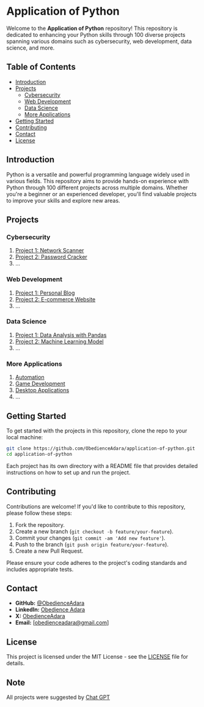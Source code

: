 # Application of Python

Welcome to the **Application of Python** repository! This repository is dedicated to enhancing your Python skills through 100 diverse projects spanning various domains such as cybersecurity, web development, data science, and more.

## Table of Contents

- [Introduction](#introduction)
- [Projects](#projects)
  - [Cybersecurity](#cybersecurity)
  - [Web Development](#web-development)
  - [Data Science](#data-science)
  - [More Applications](#more-applications)
- [Getting Started](#getting-started)
- [Contributing](#contributing)
- [Contact](#contact)
- [License](#license)

## Introduction

Python is a versatile and powerful programming language widely used in various fields. This repository aims to provide hands-on experience with Python through 100 different projects across multiple domains. Whether you're a beginner or an experienced developer, you'll find valuable projects to improve your skills and explore new areas.

## Projects

### Cybersecurity

1. [Project 1: Network Scanner](projects/cybersecurity/network_scanner)
2. [Project 2: Password Cracker](projects/cybersecurity/password_cracker)
3. ...

### Web Development

1. [Project 1: Personal Blog](projects/web_development/personal_blog)
2. [Project 2: E-commerce Website](projects/web_development/ecommerce_website)
3. ...

### Data Science

1. [Project 1: Data Analysis with Pandas](projects/data_science/data_analysis_pandas)
2. [Project 2: Machine Learning Model](projects/data_science/machine_learning_model)
3. ...

### More Applications

1. [Automation](projects/automation)
2. [Game Development](game_development)
3. [Desktop Applications](projects/desktop_applications)
4. ...

## Getting Started

To get started with the projects in this repository, clone the repo to your local machine:

```bash
git clone https://github.com/ObedienceAdara/application-of-python.git
cd application-of-python
```

Each project has its own directory with a README file that provides detailed instructions on how to set up and run the project.

## Contributing

Contributions are welcome! If you'd like to contribute to this repository, please follow these steps:

1. Fork the repository.
2. Create a new branch (`git checkout -b feature/your-feature`).
3. Commit your changes (`git commit -am 'Add new feature'`).
4. Push to the branch (`git push origin feature/your-feature`).
5. Create a new Pull Request.

Please ensure your code adheres to the project's coding standards and includes appropriate tests.

## Contact

- **GitHub:** [@ObedienceAdara](https://github.com/ObedienceAdara)
- **LinkedIn:** [Obedience Adara](https://www.linkedin.com/in/obedience-adara-5832062b2/)
- **X:** [ObedienceAdara](https://x.com/ObedienceAdara/) 
- **Email:** [obedienceadara@gmail.com]

## License

This project is licensed under the MIT License - see the [LICENSE](LICENSE) file for details.

## Note

All projects were suggested by [Chat GPT](https://www.chat.openai.com)
